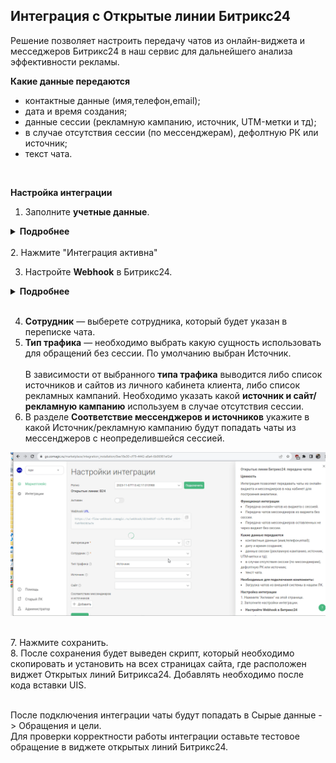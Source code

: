 ## Интеграция с Открытые линии Битрикс24 <br />

Решение позволяет настроить передачу чатов из онлайн-виджета и месседжеров Битрикс24 в наш сервис для дальнейшего анализа эффективности рекламы. <br />  


**Какие данные передаются**   
- контактные данные (имя,телефон,email);  
- дата и время создания;  
- данные сессии (рекламную кампанию, источник, UTM-метки и тд);  
- в случае отсутствия сессии (по мессенджерам), дефолтную РК или источник;  
- текст чата.  
<br />

**Настройка интеграции**  
1. Заполните **учетные данные**. <br /> 
  
<details>
  <summary style="font-weight:bold;"> Подробнее </summary> <br /> 
  
   - Для авторизации, необходимо завести локальное приложение в Битрикс24 . Разработчикам → Другое → Локальное приложение.
   - В приложении указать след URL  https://uc-http-requester-prod-api.comagic.ru/oauth2/callback
   - Добавьте следующие права: CRM (crm), Открытые линии (imopenlines), Чат и уведомления (im), Контакт-центр (contact_center).
   - В нем будут выданы client secret(ключ) и client id(id юзера), которые необходимо ввести в Авторизации в настройках интеграции.
   - Дополнительно необходимо изменить в поле Authorization URL часть **YOURDOMAIN**, на домен от вашего ЛК Битрикс24. <br />
     Если у вас нестандартный адрес от ЛК Битрикс24 (например b24.excurspb.ru), то замените следующую часть URL **YOURDOMAIN.bitrix24.ru** на вашу (например b24.excurspb.ru). 
![image](bitrix_auth.gif)  
  
</details> 
<br />
2. Нажмите "Интеграция активна" <br /> 

3. Настройте **Webhook** в Битрикс24. <br /> 
  
<details>
  <summary style="font-weight:bold;"> Подробнее </summary> <br />  
  
   - Настройте исходящий веб-хук на событие "Создание лида (ONCRMLEADADD)" или "Создание сделки  (ONCRMINVOICEADD) в зависимости от того, какая сущность создается по факту чата
   - В поле "URL вашего обработчика" необходимо указать адрес из поля "Webhook url" из настройки интеграции.
  ![image](bitrix_hook.gif)  
  
</details> 
<br />

4.  **Сотрудник**  — выберете сотрудника, который будет указан в переписке чата. <br />
5.  **Тип трафика** — необходимо выбрать какую сущность использовать для обращений без сессии. По умолчанию выбран Источник. <br />  
В зависимости от выбранного **типа трафика** выводится либо список источников и сайтов  из личного кабинета клиента, либо список рекламных кампаний. Необходимо указать какой **источник и сайт/рекламную кампанию** используем в случае отсутствия сессии. <br />   
6. В разделе **Соответствие мессенджеров и источников** укажите в какой Источник/рекламную кампанию будут попадать чаты из мессенджеров с неопределившейся сессией. <br />  
  
![image](bitrix_rk.gif)  
  
 <br /> 
7. Нажмите сохранить. <br />
8. После сохранения будет выведен скрипт, который необходимо скопировать и установить на всех страницах сайта, где расположен виджет Открытых линий Битрикса24. Добавлять необходимо после кода вставки UIS.<br />
<br />

После подключения интеграции чаты будут попадать в  Сырые данные -> Обращения и цели.  <br /> 
Для проверки корректности работы интеграции оставьте тестовое обращение в виджете открытых линий Битрикс24. <br />
